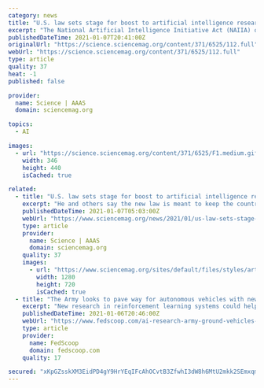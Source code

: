 ```yaml
---
category: news
title: "U.S. law sets stage for boost to artificial intelligence research"
excerpt: "The National Artificial Intelligence Initiative Act (NAIIA) of 2020, which became law last week, aims to bolster AI activities at more than a dozen agencies. Its directives include a study of how to create a national research cloud that would build on CloudBank."
publishedDateTime: 2021-01-07T20:41:00Z
originalUrl: "https://science.sciencemag.org/content/371/6525/112.full"
webUrl: "https://science.sciencemag.org/content/371/6525/112.full"
type: article
quality: 37
heat: -1
published: false

provider:
  name: Science | AAAS
  domain: sciencemag.org

topics:
  - AI

images:
  - url: "https://science.sciencemag.org/content/371/6525/F1.medium.gif"
    width: 346
    height: 440
    isCached: true

related:
  - title: "U.S. law sets stage for boost to artificial intelligence research"
    excerpt: "He and others say the new law is meant to keep the country at the forefront of global AI research in the face of growing investments by other countries. The NAIIA authorizes spending but doesn’t appropriate money."
    publishedDateTime: 2021-01-07T05:03:00Z
    webUrl: "https://www.sciencemag.org/news/2021/01/us-law-sets-stage-boost-artificial-intelligence-research"
    type: article
    provider:
      name: Science | AAAS
      domain: sciencemag.org
    quality: 37
    images:
      - url: "https://www.sciencemag.org/sites/default/files/styles/article_main_large/public/Ai_policy_1280x720.jpg?itok=iqPWuiR-"
        width: 1280
        height: 720
        isCached: true
  - title: "The Army looks to pave way for autonomous vehicles with new AI research"
    excerpt: "New research in reinforcement learning systems could help the Army make better use of its data and training of robots in battle."
    publishedDateTime: 2021-01-06T20:46:00Z
    webUrl: "https://www.fedscoop.com/ai-research-army-ground-vehicles-reinforcement-learning/"
    type: article
    provider:
      name: FedScoop
      domain: fedscoop.com
    quality: 17

secured: "xKpGZsskXM3EidPD4gY9HrYEqIFcAhOCvtB3ZfwhI3dW8h6MtU2mkk2SEmxqmbHWAQCLaBCZ867KPpLC5Y+cMq3UTvpIC6GS15j04DIJUnAlEubpur7PUEJxRWAzfUPvgbQiERzmD9MhfiHHPJG0wpKVPsyZatMWbrdn0CkCWd2d7NviQNgYzQUzcsnmi1LACeJEOD3lEFxjHoEL95K6jo6p1kAN9RWWMaordEHTWb0R4fwwrC07mCp7EHP+FX8OhxrpDFFfRNlF7mr7x4PaZ1dF95bULgSZhDCnjww6CpOgemfg8P84zwvktkmJ5UJpOGBO+ZjWQbyarBUpzC60RRk6CmzTn3GiR75t3I+pD9I=;yFVAZHN92PUdi0CxnaNr1g=="
---
```


